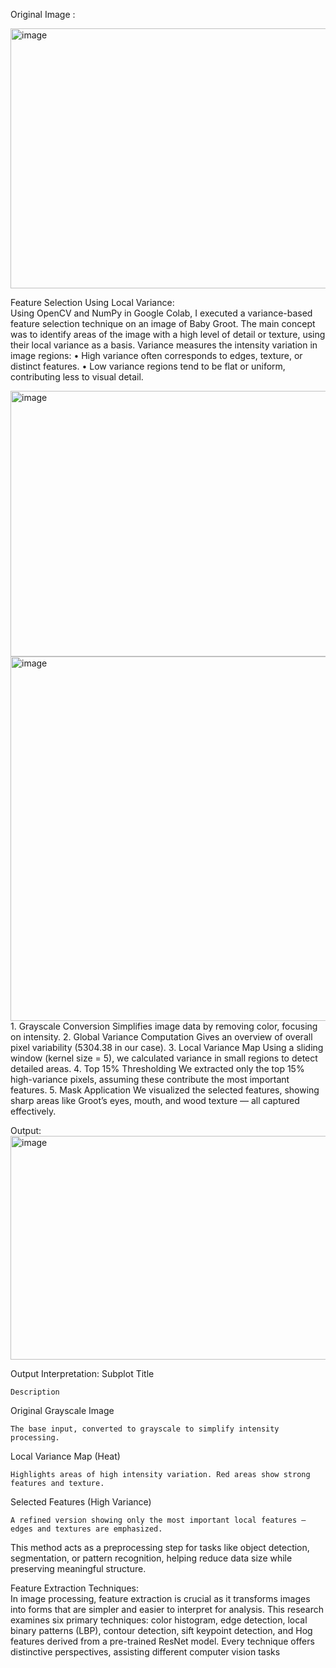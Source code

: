 Original Image :
                                      

<img width="521" height="416" alt="image" src="https://github.com/user-attachments/assets/ef0d782a-851b-43d8-90f1-3035296e2133" />

Feature Selection Using Local Variance:   
Using OpenCV and NumPy in Google Colab, I executed a variance-based feature selection technique on an image of Baby Groot. The main concept was to identify areas of the image with a high level of detail or texture, using their local variance as a basis.
Variance measures the intensity variation in image regions:
•	High variance often corresponds to edges, texture, or distinct features.
•	Low variance regions tend to be flat or uniform, contributing less to visual detail.

<img width="975" height="425" alt="image" src="https://github.com/user-attachments/assets/6101c695-6144-462e-b3e7-0efb88ae6ae1" />
<img width="975" height="583" alt="image" src="https://github.com/user-attachments/assets/3457facb-c0cc-42cd-8223-bd7e1daccba6" />
1. Grayscale Conversion
Simplifies image data by removing color, focusing on intensity.
2. Global Variance Computation
Gives an overview of overall pixel variability (5304.38 in our case).
3. Local Variance Map
Using a sliding window (kernel size = 5), we calculated variance in small regions to detect detailed areas.
4. Top 15% Thresholding
We extracted only the top 15% high-variance pixels, assuming these contribute the most important features.
5. Mask Application
We visualized the selected features, showing sharp areas like Groot’s eyes, mouth, and wood texture — all captured effectively.

Output:
<img width="975" height="358" alt="image" src="https://github.com/user-attachments/assets/f9f103c5-3cf1-4259-ad6d-d43923c9ce3f" />

Output Interpretation:
Subplot Title

	Description


Original Grayscale Image

	The base input, converted to grayscale to simplify intensity processing.


Local Variance Map (Heat)

	Highlights areas of high intensity variation. Red areas show strong features and texture.	


Selected Features (High Variance)

	A refined version showing only the most important local features — edges and textures are emphasized.
This method acts as a preprocessing step for tasks like object detection, segmentation, or pattern recognition, helping reduce data size while preserving meaningful structure.

Feature Extraction Techniques:  
In image processing, feature extraction is crucial as it transforms images into forms that are simpler and easier to interpret for analysis. This research examines six primary techniques: color histogram, edge detection, local binary patterns (LBP), contour detection, sift keypoint detection, and Hog features derived from a pre-trained ResNet model. Every technique offers distinctive perspectives, assisting different computer vision tasks

